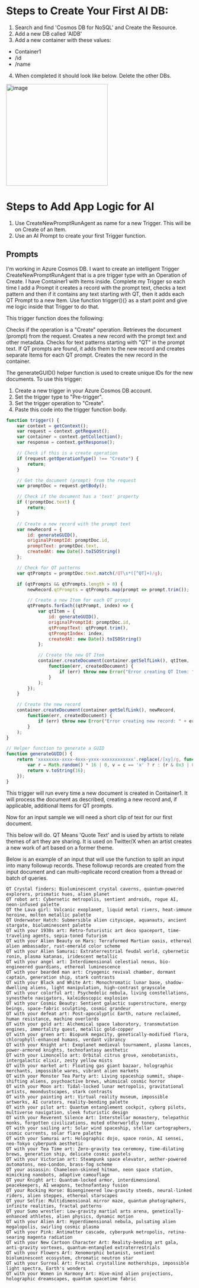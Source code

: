 # Steps to Create Your First AI DB:

1. Search and find 'Cosmos DB for NoSQL' and Create the Resource.
2. Add a new DB called 'AIDB'
3. Add a new container with these values:
  - Container1
  - /id
  - /name
4. When completed it should look like below.  Delete the other DBs.

<img width="274" alt="image" src="https://github.com/user-attachments/assets/c1afff7a-e589-40b7-96c7-a693ec2be6ec">

# Steps to Add App Logic for AI
1. Use CreateNewPromptRunAgent as name for a new Trigger.  This will be on Create of an Item.
2. Use an AI Prompt to create your first Trigger function.

## Prompts

I'm working in Azure Cosmos DB.  I want to create an intelligent Trigger CreateNewPromptRunAgent that is a pre trigger type with an Operation of Create.  I have Container1 with Items inside.  Complete my Trigger so each time I add a Prompt it creates a record with the prompt text, checks a text pattern and then if it contains any text starting with QT, then it adds each QT Prompt to a new Item.    Use function trigger(){} as a start point and give me logic inside that Trigger to do that.

This trigger function does the following:

Checks if the operation is a "Create" operation.
Retrieves the document (prompt) from the request.
Creates a new record with the prompt text and other metadata.
Checks for text patterns starting with "QT" in the prompt text.
If QT prompts are found, it adds them to the new record and creates separate Items for each QT prompt.
Creates the new record in the container.

The generateGUID() helper function is used to create unique IDs for the new documents.
To use this trigger:

1. Create a new trigger in your Azure Cosmos DB account.
2. Set the trigger type to "Pre-trigger".
3. Set the trigger operation to "Create".
4. Paste this code into the trigger function body.

```Javascript
function trigger() {
    var context = getContext();
    var request = context.getRequest();
    var container = context.getCollection();
    var response = context.getResponse();

    // Check if this is a create operation
    if (request.getOperationType() !== "Create") {
        return;
    }

    // Get the document (prompt) from the request
    var promptDoc = request.getBody();

    // Check if the document has a 'text' property
    if (!promptDoc.text) {
        return;
    }

    // Create a new record with the prompt text
    var newRecord = {
        id: generateGUID(),
        originalPromptId: promptDoc.id,
        promptText: promptDoc.text,
        createdAt: new Date().toISOString()
    };

    // Check for QT patterns
    var qtPrompts = promptDoc.text.match(/QT\s*([^QT]+)/g);

    if (qtPrompts && qtPrompts.length > 0) {
        newRecord.qtPrompts = qtPrompts.map(prompt => prompt.trim());

        // Create a new Item for each QT prompt
        qtPrompts.forEach((qtPrompt, index) => {
            var qtItem = {
                id: generateGUID(),
                originalPromptId: promptDoc.id,
                qtPromptText: qtPrompt.trim(),
                qtPromptIndex: index,
                createdAt: new Date().toISOString()
            };

            // Create the new QT Item
            container.createDocument(container.getSelfLink(), qtItem, 
                function(err, createdDocument) {
                    if (err) throw new Error("Error creating QT Item: " + err.message);
                }
            );
        });
    }

    // Create the new record
    container.createDocument(container.getSelfLink(), newRecord, 
        function(err, createdDocument) {
            if (err) throw new Error("Error creating new record: " + err.message);
        }
    );
}

// Helper function to generate a GUID
function generateGUID() {
    return 'xxxxxxxx-xxxx-4xxx-yxxx-xxxxxxxxxxxx'.replace(/[xy]/g, function(c) {
        var r = Math.random() * 16 | 0, v = c == 'x' ? r : (r & 0x3 | 0x8);
        return v.toString(16);
    });
}

```

This trigger will run every time a new document is created in Container1. It will process the document as described, creating a new record and, if applicable, additional Items for QT prompts.


Now for an input sample we will need a short clip of text for our first document.

This below will do.  QT Means 'Quote Text' and is used by artists to relate themes of art they are sharing.  It is used on Twitter/X when an artist creates a new work of art based on a former theme.

Below is an example of an input that will use the function to split an input into many followup records.  These followup records are created from the input document and can multi-replicate record creation from a thread or batch of queries.

```text
QT Crystal finders: Bioluminescent crystal caverns, quantum-powered explorers, prismatic hues, alien planet
QT robot art: Cybernetic metropolis, sentient androids, rogue AI, neon-infused palette
QT the Lava girl: Volcanic exoplanet, liquid metal rivers, heat-immune heroine, molten metallic palette
QT Underwater Hatch: Submersible alien cityscape, aquanauts, ancient stargate, bioluminescent palette
QT with your 1930s art: Retro-futuristic art deco spaceport, time-traveling agents, sepia-toned futurism
QT with your Alien Beauty on Mars: Terraformed Martian oasis, ethereal alien ambassador, rust-emerald color scheme
QT with your Alien Samurai: Extraterrestrial feudal world, cybernetic ronin, plasma katanas, iridescent metallic
QT with your angel art: Interdimensional celestial nexus, bio-engineered guardians, ethereal luminescence
QT with your bearded man art: Cryogenic revival chamber, dormant captain, generation ship, stark contrasts
QT with your Black and White Art: Monochromatic lunar base, shadow-dwelling aliens, light manipulation, high-contrast grayscale
QT with your colorful art: Psychedelic nebula, living constellations, synesthete navigators, kaleidoscopic explosion
QT with your Cosmic Beauty: Sentient galactic superstructure, energy beings, space-fabric sculpting, cosmic grandeur
QT with your defeat art: Post-apocalyptic Earth, nature reclaimed, human resistance, machine overlords
QT with your gold art: Alchemical space laboratory, transmutation engines, immortality quest, metallic gold-copper
QT with your green art: Biopunk megacity, genetically-modified flora, chlorophyll-enhanced humans, verdant vibrancy
QT with your Knight art: Exoplanet medieval tournament, plasma lances, power-armored knights, technofantasy aesthetic
QT with your Limoncello art: Orbital citrus grove, xenobotanists, intergalactic elixir, zesty yellow mists
QT with your market art: Floating gas giant bazaar, holographic merchants, impossible wares, vibrant alien markets
QT with your Monster Tea Party art: Living spaceship summit, shape-shifting aliens, psychoactive brews, whimsical cosmic horror
QT with your Moon art: Tidal-locked lunar metropolis, gravitational artists, moondustscapes, stark contrasts
QT with your painting art: Virtual reality museum, impossible artworks, AI curators, reality-bending palette
QT with your pilot art: Quantum entanglement cockpit, cyborg pilots, multiverse navigation, sleek futuristic design
QT with your Reverent Silence Art: Interstellar monastery, telepathic monks, forgotten civilizations, muted otherworldly tones
QT with your sailing art: Solar wind spaceship, stellar cartographers, cosmic currents, solar flare palette
QT with your Samurai art: Holographic dojo, space ronin, AI sensei, neo-Tokyo cyberpunk aesthetic
QT with your Tea Time art: Zero-gravity tea ceremony, time-dilating brews, generation ship, delicate cosmic pastels
QT with your Victorian art: Steampunk space elevator, aether-powered automatons, neo-London, brass-fog scheme
QT your assassin: Chameleon-skinned hitman, neon space station, mimicking nanobots, adaptive camouflage
QT your Knight art: Quantum-locked armor, interdimensional peacekeepers, AI weapons, technofantasy fusion
QT your Rocking Horse: Bioengineered low-gravity steeds, neural-linked riders, alien steppes, ethereal starscapes
QT your Selfie: Multidimensional mirror maze, quantum photographers, infinite realities, fractal patterns
QT your Sumo wrestler: Low-gravity martial arts arena, genetically-enhanced athletes, alien physics, dynamic motion
QT with your Alien Art: Hyperdimensional nebula, pulsating alien megalopolis, swirling cosmic plasma
QT with your Pink: Antimatter cascade, cyberpunk metropolis, retina-searing magenta radiation
QT with your New Cartoon Character Art: Reality-bending art gala, anti-gravity vortexes, quantum-entangled extraterrestrials
QT with your Flowers Art: Xenomorphic botanist, sentient bioluminescent ecosystem, chromatic neutron star
QT with your Surreal Art: Fractal crystalline motherships, impossible light spectra, Earth's wonders
QT with your Women in Harmony Art: Hive-mind alien projections, holographic dreamscapes, quantum spacetime fabric
```











